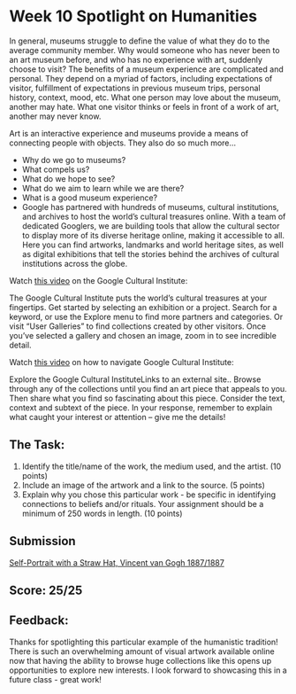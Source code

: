 # Week 10 Spotlight on Humanities

In general, museums struggle to define the value of what they do to the average community member. Why would someone who has never been to an art museum before, and who has no experience with art, suddenly choose to visit? The benefits of a museum experience are complicated and personal. They depend on a myriad of factors, including expectations of visitor, fulfillment of expectations in previous museum trips, personal history, context, mood, etc. What one person may love about the museum, another may hate. What one visitor thinks or feels in front of a work of art, another may never know.

Art is an interactive experience and museums provide a means of connecting people with objects. They also do so much more…

* Why do we go to museums?
* What compels us?
* What do we hope to see?
* What do we aim to learn while we are there?
* What is a good museum experience?
*  Google has partnered with hundreds of museums, cultural institutions, and archives to host the world’s cultural treasures online. With a team of dedicated Googlers, we are building tools that allow the cultural sector to display more of its diverse heritage online, making it accessible to all. Here you can find artworks, landmarks and world heritage sites, as well as digital exhibitions that tell the stories behind the archives of cultural institutions across the globe.

Watch [this video](https://www.youtube.com/watch?v=eEJqCUiaV68) on the Google Cultural Institute:

The Google Cultural Institute puts the world’s cultural treasures at your fingertips. Get started by selecting an exhibition or a project. Search for a keyword, or use the Explore menu to find more partners and categories. Or visit “User Galleries” to find collections created by other visitors. Once you’ve selected a gallery and chosen an image, zoom in to see incredible detail.

Watch [this video](https://www.youtube.com/watch?v=mpplbJMj-No&list=PLw83Po3C1UpxvU334ATdkJDsId_WAZ1qI) on how to navigate Google Cultural Institute:

Explore the Google Cultural InstituteLinks to an external site.. Browse through any of the collections until you find an art piece that appeals to you. Then share what you find so fascinating about this piece. Consider the text, context and subtext of the piece. In your response, remember to explain what caught your interest or attention – give me the details!
## The Task:

1. Identify the title/name of the work, the medium used, and the artist. (10 points)
1. Include an image of the artwork and a link to the source. (5 points)
1. Explain why you chose this particular work - be specific in identifying connections to beliefs and/or rituals. Your assignment should be a minimum of 250 words in length.  (10 points)

## Submission
[Self-Portrait with a Straw Hat, Vincent van Gogh 1887/1887](Week10Spotlight%20on%20Humanities.pdf)
## Score: 25/25
## Feedback:

Thanks for spotlighting this particular example of the humanistic tradition! There is such an overwhelming amount of visual artwork available online now that having the ability to browse huge collections like this opens up opportunities to explore new interests. I look forward to showcasing this in a future class - great work!
